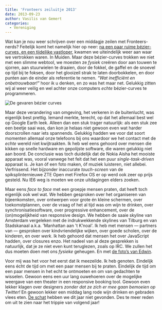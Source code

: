 ```yaml
---
title: 'Fronteers zeiluitje 2013'
date: 2013-09-23
author: Vasilis van Gemert
categories:
  - Vereniging
---
```


Wat kan je nou weer schrijven over een middagje zeilen met Fronteers-nerds? Feitelijk komt het namelijk hier op neer: [na een paar ruime bézier-curves, en een tijdelijke vastloper](https://mapsengine.google.com/map/viewer?mid=zr5DYH-X-oKg.kMAX99Ddbwp4), kwamen we uiteindelijk weer aan waar we vertrokken waren. In Muiden. Maar deze bézier-curves trokken we niet met een slimme webtool, we moesten ze _fysiek_ creëren door aan touwen te sjorren, aan stuurwielen te draaien, door de fokkel, de gaffel en de snoevel op tijd bij te foksen, door het glooizeil strak te laten doorbokkelen, en door punten aan de einder als referentie te nemen. _“Wat inefficiënt en onbetrouwbaar!”_ hoor ik u denken, en zo was het maar net. Gelukkig zitten wij al weer veilig en wel achter onze computers _echte_ bézier-curves te programmeren.

![De gevaren bézier curves](/_img/2013/bezier.png)

Maar deze verandering van omgeving, het verkeren in de buitenlucht, was eigenlijk best prettig. Iemand merkte, terecht, op dat het allemaal best wel op Google Earth leek. Alleen dan een stuk trager natuurlijk: als een stuk zee een beetje saai was, dan kon je helaas niet gewoon even wat harder doorscrollen naar iets spannends. Gelukkig hadden we voor dat soort momenten allemaal onze telefoons bij ons waardoor we het contact met de _echte_ wereld niet kwijtraakten. Ik heb wel eens gehoord over mensen die kikken op snelle hardware en gepolijste software, die waren gelukkig niet aan boord. De conclusie was toch duidelijk dat de Nokia Aisha het mooiste apparaat was, vooral vanwege het feit dat het een puur _single-task-driven_ apparaat is. Je kan óf een foto maken, óf muziek luisteren, niet allebei. Verfrissend. Het bijzonder inaccurate _touch-screen_ van de spiksplinternieuwe ZTE Open met Firefox OS er op werd ook zeer op prijs gesteld. Nu IE6 weg is moeten we onze uitdagingen elders zoeken.

Maar eens _face to face_ met een groepje mensen praten, dat heeft toch eigenlijk ook wel wat. We hebben gesproken over het organiseren van bijeenkomsten, over ontwerpen voor grote én kleine schermen, over toekomstplannen, over de vraag of het al tijd was om wijn te drinken, over synchronisatiesoftware, over progressive enhancement, over de (on)mogelijkheid van responsive design. We hebben de saaie skyline van Amsterdam vergeleken met de indrukwekkende skylines van Tilburg en van Stadskanaal a.k.a. 'Manhattan aan 't K’noal'. Ik heb met mensen — partners van — gesproken over kindvriendelijke wijken, over goede scholen, over de kinderen, en over _werk_. Ik heb gehoord dat mensen het over JavaScript hadden, over closures enzo. Het nadeel van al deze gesprekken is natuurlijk, dat je ze niet even kunt teruglezen, zoals op IRC. We zullen het dus moeten doen met ons _fysieke_ geheugen. En met [de foto’s van Edwin](http://www.ipernity.com/doc/337525/album/518837).

Voor mij was het voor het eerst dat ik meezeilde. Ik heb genoten. Eindelijk eens écht de tijd om met een paar mensen bij te praten. Eindelijk de tijd om een paar mensen in het echt te ontmoeten en om van gedachten te wisselen. Gewoon eens een uur lang ouwehoeren over de mogelijke weergave van een theater in een responsive booking tool. Gewoon even lekker klagen over designers _zonder dat ze zich er mee gaan bemoeien op Twitter!_ En gewoon lekker een middag lang rode wijn drinken en gebraden vlees eten. [De schat](https://twitter.com/paulvanbuuren/status/381494369980653568/photo/1/large) hebben we dit jaar niet gevonden. Des te meer reden om uit te zien naar het trippie van volgend jaar!
